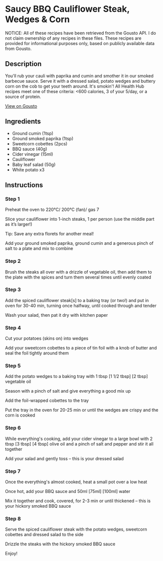 # Saucy BBQ Cauliflower Steak, Wedges & Corn

NOTICE: All of these recipes have been retrieved from the Gousto API. I do not claim ownership of any recipes in these files. These recipes are provided for informational purposes only, based on publicly available data from Gousto.

## Description

You'll rub your cauli with paprika and cumin and smother it in our smoked barbecue sauce. Serve it with a dressed salad, potato wedges and buttery corn on the cob to get your teeth around. It's smokin'! All Health Hub recipes meet one of these criteria: <600 calories, 3 of your 5/day, or a source of protein.

[View on Gousto](https://www.gousto.co.uk/recipes/cookbook/saucy-bbq-cauliflower-steak-wedges-corn)

## Ingredients

- Ground cumin (1tsp)
- Ground smoked paprika (1tsp)
- Sweetcorn cobettes (2pcs)
- BBQ sauce (40g)
- Cider vinegar (15ml)
- Cauliflower
- Baby leaf salad (50g)
- White potato x3

## Instructions


### Step 1

Preheat the oven to 220°C/ 200°C (fan)/ gas 7

Slice your cauliflower into 1-inch steaks, 1 per person (use the middle part as it’s larger!)

Tip: Save any extra florets for another meal!

Add your ground smoked paprika, ground cumin and a generous pinch of salt to a plate and mix to combine


### Step 2

Brush the steaks all over with a drizzle of vegetable oil, then add them to the plate with the spices and turn them several times until evenly coated


### Step 3

Add the spiced cauliflower steak[s] to a baking tray (or two!) and put in oven for 30-40 min, turning once halfway, until cooked through and tender

Wash your salad, then pat it dry with kitchen paper


### Step 4

Cut your potatoes (skins on) into wedges

Add your sweetcorn cobettes to a piece of tin foil with a knob of butter and seal the foil tightly around them


### Step 5

Add the potato wedges to a baking tray with 1 tbsp <span class="text-purple">[1 1/2 tbsp]</span><span class="text-danger"> [2 tbsp]</span> vegetable oil

Season with a pinch of salt and give everything a good mix up

Add the foil-wrapped cobettes to the tray

Put the tray in the oven for 20-25 min or until the wedges are crispy and the corn is cooked


### Step 6

While everything's cooking, add your cider vinegar to a large bowl with 2 tbsp <span class="text-purple">[3 tbsp]</span> <span class="text-danger">[4 tbsp] </span>olive oil and a pinch of salt and pepper and stir it all together

Add your salad and gently toss – this is your dressed salad


### Step 7

Once the everything's almost cooked, heat a small pot over a low heat

Once hot, add your BBQ sauce and 50ml <span class="text-purple">[75ml]</span><span class="text-danger"> [100ml]</span> water

Mix it together and cook, covered, for 2-3<span class="text-danger"> </span>min or until thickened – this is your hickory smoked BBQ sauce

### Step 8

Serve the spiced cauliflower steak with the potato wedges, sweetcorn cobettes and dressed salad to the side

Drizzle the steaks with the hickory smoked BBQ sauce

Enjoy!

